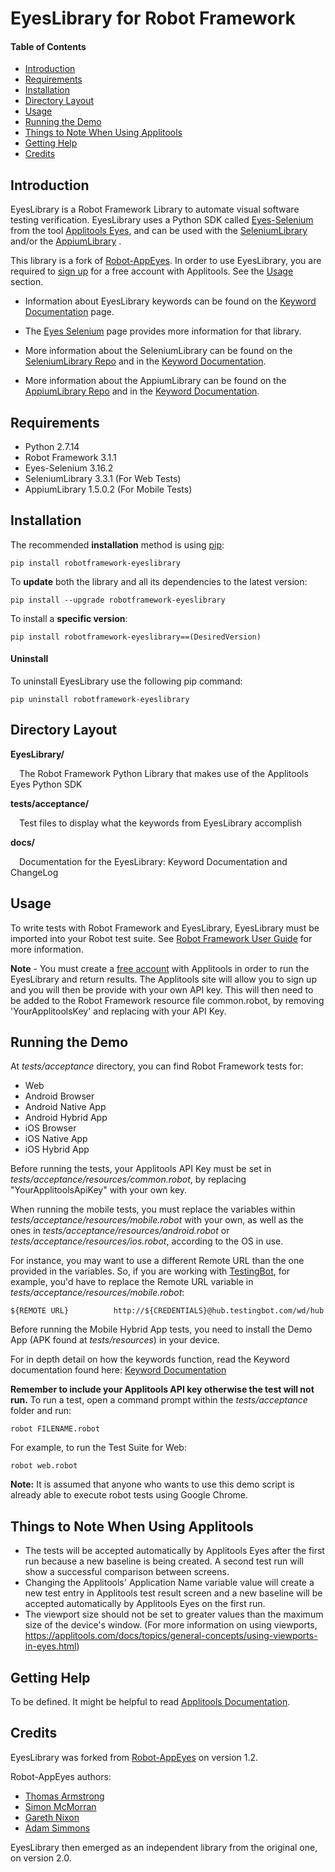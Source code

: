 # EyesLibrary for Robot Framework

#### Table of Contents

- [Introduction](#Introduction)
- [Requirements](#Requirements)
- [Installation](#Installation)
- [Directory Layout](#Directory%20Layout)
- [Usage](#Usage)
- [Running the Demo](#Running%20the%20Demo)
- [Things to Note When Using Applitools](#Things%20to%20Note%20When%20Using%20Applitools)
- [Getting Help](#Getting%20Help)
- [Credits](#Credits)

## Introduction

EyesLibrary is a Robot Framework Library to automate visual software testing verification. EyesLibrary uses a Python SDK called [Eyes-Selenium](https://pypi.python.org/pypi/eyes-selenium) from the tool [Applitools Eyes](http://applitools.com/), and can be used with the [SeleniumLibrary](https://github.com/robotframework/SeleniumLibrary) and/or the [AppiumLibrary](https://github.com/serhatbolsu/robotframework-appiumlibrary) .

This library is a fork of [Robot-AppEyes](https://github.com/NaviNet/Robot-AppEyes).
In order to use EyesLibrary, you are required to [sign up](https://applitools.com/sign-up/) for a free account with Applitools. See the [Usage](https://github.com/joel-oliveira/EyesLibrary#usage) section.

- Information about EyesLibrary keywords can be found on the [Keyword Documentation](https://joel-oliveira.github.io/EyesLibrary/) page.

- The [Eyes Selenium](https://pypi.org/project/eyes-selenium/) page provides more information for that library.
- More information about the SeleniumLibrary can be found on the [SeleniumLibrary Repo](https://github.com/robotframework/SeleniumLibrary) and in the [Keyword Documentation](http://robotframework.org/SeleniumLibrary/SeleniumLibrary.html).
- More information about the AppiumLibrary can be found on the [AppiumLibrary Repo](https://github.com/serhatbolsu/robotframework-appiumlibrary) and in the [Keyword Documentation](http://serhatbolsu.github.io/robotframework-appiumlibrary/AppiumLibrary.html).

## Requirements

- Python 2.7.14
- Robot Framework 3.1.1
- Eyes-Selenium 3.16.2
- SeleniumLibrary 3.3.1 (For Web Tests)
- AppiumLibrary 1.5.0.2 (For Mobile Tests)

## Installation

The recommended **installation** method is using [pip](http://pip-installer.org):

    pip install robotframework-eyeslibrary

To **update** both the library and all
its dependencies to the latest version:

    pip install --upgrade robotframework-eyeslibrary

To install a **specific version**:

    pip install robotframework-eyeslibrary==(DesiredVersion)

#### Uninstall

To uninstall EyesLibrary use the following pip command:

    pip uninstall robotframework-eyeslibrary

## Directory Layout

**EyesLibrary/**

&ensp;&ensp;The Robot Framework Python Library that makes use of the Applitools Eyes Python SDK

**tests/acceptance/**

&ensp;&ensp;Test files to display what the keywords from EyesLibrary accomplish

**docs/**

&ensp;&ensp;Documentation for the EyesLibrary: Keyword Documentation and ChangeLog

## Usage

To write tests with Robot Framework and EyesLibrary,
EyesLibrary must be imported into your Robot test suite.
See [Robot Framework User Guide](http://code.google.com/p/robotframework/wiki/UserGuide) for more information.

**Note** - You must create a [free account](https://applitools.com/sign-up/) with Applitools in order to run the
EyesLibrary and return results. The Applitools site will
allow you to sign up and you will then be provide with your own API key.
This will then need to be added to the Robot Framework resource file common.robot, by removing 'YourApplitoolsKey' and replacing with your API Key.

## Running the Demo

At _tests/acceptance_ directory, you can find Robot Framework tests for:

- Web
- Android Browser
- Android Native App
- Android Hybrid App
- iOS Browser
- iOS Native App
- iOS Hybrid App

Before running the tests, your Applitools API Key must be set in _tests/acceptance/resources/common.robot_, by replacing "YourApplitoolsApiKey" with your own key.

When running the mobile tests, you must replace the variables within _tests/acceptance/resources/mobile.robot_ with your own, as well as the ones in _tests/acceptance/resources/android.robot_ or _tests/acceptance/resources/ios.robot_, according to the OS in use.

For instance, you may want to use a different Remote URL than the one provided in the variables. So, if you are working with [TestingBot](https://testingbot.com/), for example, you'd have to replace the Remote URL variable in _tests/acceptance/resources/mobile.robot_:

    ${REMOTE URL}          http://${CREDENTIALS}@hub.testingbot.com/wd/hub

Before running the Mobile Hybrid App tests, you need to install the Demo App (APK found at _tests/resources_) in your device.

For in depth detail on how the keywords function, read the Keyword documentation found here: [Keyword Documentation](https://joel-oliveira.github.io/EyesLibrary/)

**Remember to include your Applitools API key otherwise the
test will not run.** To run a test, open a command prompt within the _tests/acceptance_ folder and run:

    robot FILENAME.robot

For example, to run the Test Suite for Web:

    robot web.robot

**Note:** It is assumed that anyone who wants to use this demo script is already able to execute robot tests using Google Chrome.

## Things to Note When Using Applitools

- The tests will be accepted automatically by Applitools Eyes after the first run because a new baseline is being created. A second test run will show a successful comparison between screens.
- Changing the Applitools' Application Name variable value will create a new test entry in Applitools test result screen and a new baseline will be accepted automatically by Applitools Eyes on the first run.
- The viewport size should not be set to greater values than the maximum size of the device's window. (For more information on using viewports, https://applitools.com/docs/topics/general-concepts/using-viewports-in-eyes.html)

## Getting Help

To be defined. It might be helpful to read [Applitools Documentation](https://applitools.com/docs).

## Credits

EyesLibrary was forked from [Robot-AppEyes](https://github.com/NaviNet/Robot-AppEyes) on version 1.2.

Robot-AppEyes authors:

- [Thomas Armstrong](https://github.com/tbarmstrong)
- [Simon McMorran](https://github.com/SIMcM)
- [Gareth Nixon](https://github.com/GarethNixon)
- [Adam Simmons](https://github.com/adamsimmons)

EyesLibrary then emerged as an independent library from the original one, on version 2.0.
